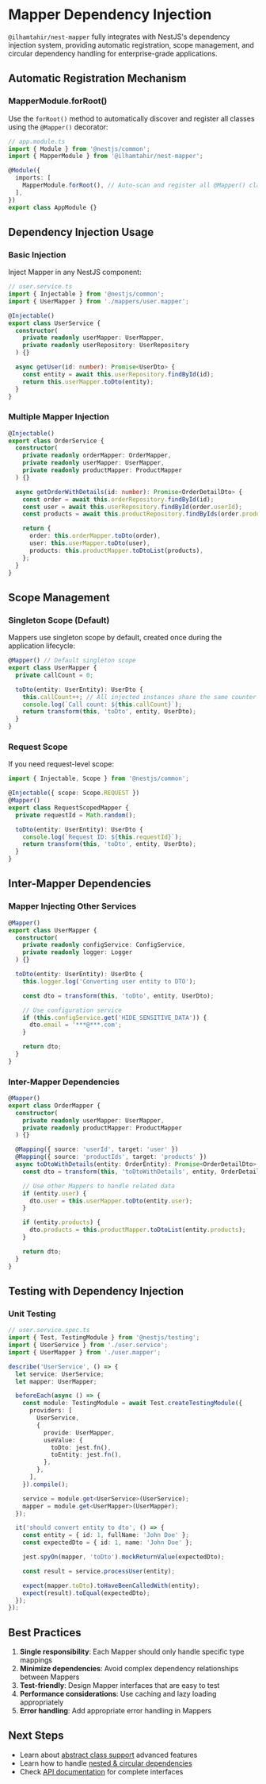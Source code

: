 # Mapper Dependency Injection

`@ilhamtahir/nest-mapper` fully integrates with NestJS's dependency injection system, providing automatic registration, scope management, and circular dependency handling for enterprise-grade applications.

## Automatic Registration Mechanism

### MapperModule.forRoot()

Use the `forRoot()` method to automatically discover and register all classes using the `@Mapper()` decorator:

```typescript
// app.module.ts
import { Module } from '@nestjs/common';
import { MapperModule } from '@ilhamtahir/nest-mapper';

@Module({
  imports: [
    MapperModule.forRoot(), // Auto-scan and register all @Mapper() classes
  ],
})
export class AppModule {}
```

## Dependency Injection Usage

### Basic Injection

Inject Mapper in any NestJS component:

```typescript
// user.service.ts
import { Injectable } from '@nestjs/common';
import { UserMapper } from './mappers/user.mapper';

@Injectable()
export class UserService {
  constructor(
    private readonly userMapper: UserMapper,
    private readonly userRepository: UserRepository
  ) {}

  async getUser(id: number): Promise<UserDto> {
    const entity = await this.userRepository.findById(id);
    return this.userMapper.toDto(entity);
  }
}
```

### Multiple Mapper Injection

```typescript
@Injectable()
export class OrderService {
  constructor(
    private readonly orderMapper: OrderMapper,
    private readonly userMapper: UserMapper,
    private readonly productMapper: ProductMapper
  ) {}

  async getOrderWithDetails(id: number): Promise<OrderDetailDto> {
    const order = await this.orderRepository.findById(id);
    const user = await this.userRepository.findById(order.userId);
    const products = await this.productRepository.findByIds(order.productIds);

    return {
      order: this.orderMapper.toDto(order),
      user: this.userMapper.toDto(user),
      products: this.productMapper.toDtoList(products),
    };
  }
}
```

## Scope Management

### Singleton Scope (Default)

Mappers use singleton scope by default, created once during the application lifecycle:

```typescript
@Mapper() // Default singleton scope
export class UserMapper {
  private callCount = 0;

  toDto(entity: UserEntity): UserDto {
    this.callCount++; // All injected instances share the same counter
    console.log(`Call count: ${this.callCount}`);
    return transform(this, 'toDto', entity, UserDto);
  }
}
```

### Request Scope

If you need request-level scope:

```typescript
import { Injectable, Scope } from '@nestjs/common';

@Injectable({ scope: Scope.REQUEST })
@Mapper()
export class RequestScopedMapper {
  private requestId = Math.random();

  toDto(entity: UserEntity): UserDto {
    console.log(`Request ID: ${this.requestId}`);
    return transform(this, 'toDto', entity, UserDto);
  }
}
```

## Inter-Mapper Dependencies

### Mapper Injecting Other Services

```typescript
@Mapper()
export class UserMapper {
  constructor(
    private readonly configService: ConfigService,
    private readonly logger: Logger
  ) {}

  toDto(entity: UserEntity): UserDto {
    this.logger.log('Converting user entity to DTO');

    const dto = transform(this, 'toDto', entity, UserDto);

    // Use configuration service
    if (this.configService.get('HIDE_SENSITIVE_DATA')) {
      dto.email = '***@***.com';
    }

    return dto;
  }
}
```

### Inter-Mapper Dependencies

```typescript
@Mapper()
export class OrderMapper {
  constructor(
    private readonly userMapper: UserMapper,
    private readonly productMapper: ProductMapper
  ) {}

  @Mapping({ source: 'userId', target: 'user' })
  @Mapping({ source: 'productIds', target: 'products' })
  async toDtoWithDetails(entity: OrderEntity): Promise<OrderDetailDto> {
    const dto = transform(this, 'toDtoWithDetails', entity, OrderDetailDto);

    // Use other Mappers to handle related data
    if (entity.user) {
      dto.user = this.userMapper.toDto(entity.user);
    }

    if (entity.products) {
      dto.products = this.productMapper.toDtoList(entity.products);
    }

    return dto;
  }
}
```

## Testing with Dependency Injection

### Unit Testing

```typescript
// user.service.spec.ts
import { Test, TestingModule } from '@nestjs/testing';
import { UserService } from './user.service';
import { UserMapper } from './user.mapper';

describe('UserService', () => {
  let service: UserService;
  let mapper: UserMapper;

  beforeEach(async () => {
    const module: TestingModule = await Test.createTestingModule({
      providers: [
        UserService,
        {
          provide: UserMapper,
          useValue: {
            toDto: jest.fn(),
            toEntity: jest.fn(),
          },
        },
      ],
    }).compile();

    service = module.get<UserService>(UserService);
    mapper = module.get<UserMapper>(UserMapper);
  });

  it('should convert entity to dto', () => {
    const entity = { id: 1, fullName: 'John Doe' };
    const expectedDto = { id: 1, name: 'John Doe' };

    jest.spyOn(mapper, 'toDto').mockReturnValue(expectedDto);

    const result = service.processUser(entity);

    expect(mapper.toDto).toHaveBeenCalledWith(entity);
    expect(result).toEqual(expectedDto);
  });
});
```

## Best Practices

1. **Single responsibility**: Each Mapper should only handle specific type mappings
2. **Minimize dependencies**: Avoid complex dependency relationships between Mappers
3. **Test-friendly**: Design Mapper interfaces that are easy to test
4. **Performance considerations**: Use caching and lazy loading appropriately
5. **Error handling**: Add appropriate error handling in Mappers

## Next Steps

- Learn about [abstract class support](./abstract-class) advanced features
- Learn how to handle [nested & circular dependencies](./circular-deps)
- Check [API documentation](../../api/nest-mapper) for complete interfaces
